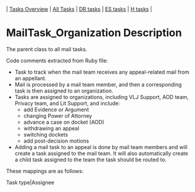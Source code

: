 | [Tasks Overview](../tasks-overview.md) | [All Tasks](../alltasks.md) | [DR tasks](../docket-DR/tasklist.md) | [ES tasks](../docket-ES/tasklist.md) | [H tasks](../docket-H/tasklist.md) |

# MailTask_Organization Description

The parent class to all mail tasks.

<!-- class_comments:begin -->
<!-- Do not modify within this block; modify associated rb file instead and run comments_to_descriptions.py. -->
Code comments extracted from Ruby file:
* Task to track when the mail team receives any appeal-related mail from an appellant.
* Mail is processed by a mail team member, and then a corresponding task is then assigned to an organization.
* Tasks are assigned to organizations, including VLJ Support, AOD team, Privacy team, and Lit Support, and include:
    - add Evidence or Argument
    - changing Power of Attorney
    - advance a case on docket (AOD)
    - withdrawing an appeal
    - switching dockets
    - add post-decision motions
* Adding a mail task to an appeal is done by mail team members and will create a task assigned to the mail team. It
  will also automatically create a child task assigned to the team the task should be routed to.
<!-- class_comments:end -->

These mappings are as follows:

Task type|Assignee
